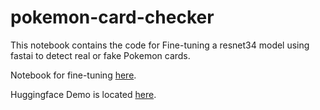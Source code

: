 # pokemon-card-checker
This notebook contains the code for Fine-tuning a resnet34 model using fastai to detect real or fake Pokemon cards.

Notebook for fine-tuning [here](https://colab.research.google.com/github/mindwrapped/pokemon-card-checker/blob/main/pokemon_card_checker.ipynb).

Huggingface Demo is located [here](https://huggingface.co/spaces/mindwrapped/pokemon-card-checker).

